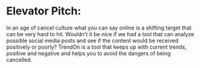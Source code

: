 # Elevator Pitch:

In an age of cancel culture what you can say online is a shifting target that can be very hard to hit. Wouldn't it be nice if we had a tool that can analyze possible social media posts and see if the content would be received positively or poorly? TrendOn is a tool that keeps up with current trends, positive and negative and helps you to avoid the dangers of being cancelled.